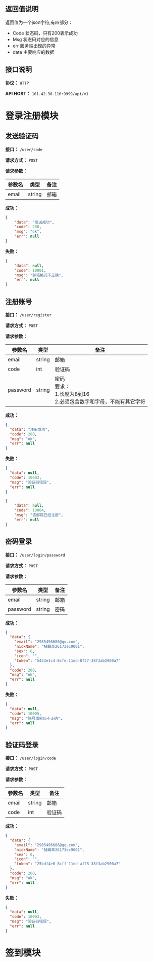 
## 返回值说明
返回值为一个json字符,有四部分：
- Code 状态码，只有200表示成功
- Msg 状态码对应的信息
- err 服务端出现的异常
- data 主要响应的数据

## 接口说明
**协议：** ``HTTP``

**API HOST：** ``101.42.38.110:9999/api/v1``

# 登录注册模块

## 发送验证码
**接口：** ``/user/code``

**请求方式：** ``POST``

**请求参数：** 

| 参数名   | 类型     | 备注  |
|-------|--------|-----|
| email | string | 邮箱  |

**成功：**
```json
{
    "data": "发送成功",
    "code": 200,
    "msg": "ok",
    "err": null
}
```
**失败：**
```json
{
    "data": null,
    "code": 10001,
    "msg": "邮箱格式不正确",
    "err": null
}
```


## 注册账号
**接口：** ``/user/register``

**请求方式：** ``POST``

**请求参数：**

| 参数名      | 类型     | 备注                                               |
|----------|--------|--------------------------------------------------|
| email    | string | 邮箱                                               |
 | code     | int    | 验证码                                              |
 | password | string | 密码<br/>要求：<br/>1.长度为8到16<br/>2.必须包含数字和字母，不能有其它字符 |

**成功：**
```json
{
  "data": "注册成功",
  "code": 200,
  "msg": "ok",
  "err": null
}
```
**失败：**
```json
{
  "data": null,
  "code": 10003,
  "msg": "验证码错误",
  "err": null
}
```
```json
{
    "data": null,
    "code": 10004,
    "msg": "该邮箱已经注册",
    "err": null
}
```
## 密码登录
**接口：** ``/user/login/password``

**请求方式：** ``POST``

**请求参数：**

| 参数名      | 类型     | 备注  |
|----------|--------|-----|
| email    | string | 邮箱  |
| password | string | 密码  |

**成功：**
```json
{
  "data": {
    "email": "2985496686@qq.com",
    "nickName": "捕蝇草26173ec9001",
    "sex": 0,
    "icon": "",
    "token": "5433e1c4-8cfe-11ed-8f27-38f3ab2900a7"
  },
  "code": 200,
  "msg": "ok",
  "err": null
}
```
**失败：**
```json
{
  "data": null,
  "code": 10005,
  "msg": "账号或密码不正确",
  "err": null
}
```


## 验证码登录

**接口：** ``/user/login/code``

**请求方式：** ``POST``

**请求参数：**

| 参数名   | 类型     | 备注  |
|-------|--------|-----|
| email | string | 邮箱  |
| code  | int    | 验证码 |

**成功：**
```json
{
  "data": {
    "email": "2985496686@qq.com",
    "nickName": "捕蝇草26173ec9001",
    "sex": 0,
    "icon": "",
    "token": "25bdf4e0-8cff-11ed-af28-38f3ab2900a7"
  },
  "code": 200,
  "msg": "ok",
  "err": null
}
```
**失败：**
```json
{
  "data": null,
  "code": 10003,
  "msg": "验证码错误",
  "err": null
}
```

# 签到模块


















